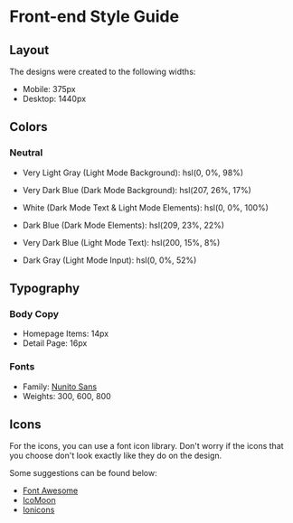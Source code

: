 # Front-end Style Guide

## Layout

The designs were created to the following widths:

- Mobile: 375px
- Desktop: 1440px

## Colors

### Neutral

- Very Light Gray (Light Mode Background): hsl(0, 0%, 98%)
- Very Dark Blue (Dark Mode Background): hsl(207, 26%, 17%)

- White (Dark Mode Text & Light Mode Elements): hsl(0, 0%, 100%)
- Dark Blue (Dark Mode Elements): hsl(209, 23%, 22%)
- Very Dark Blue (Light Mode Text): hsl(200, 15%, 8%)

- Dark Gray (Light Mode Input): hsl(0, 0%, 52%)

## Typography

### Body Copy

- Homepage Items: 14px
- Detail Page: 16px 

### Fonts

- Family: [Nunito Sans](https://fonts.google.com/specimen/Nunito+Sans)
- Weights: 300, 600, 800

## Icons

For the icons, you can use a font icon library. Don't worry if the icons that you choose don't look exactly like they do on the design.

Some suggestions can be found below:

- [Font Awesome](https://fontawesome.com)
- [IcoMoon](https://icomoon.io)
- [Ionicons](https://ionicons.com)